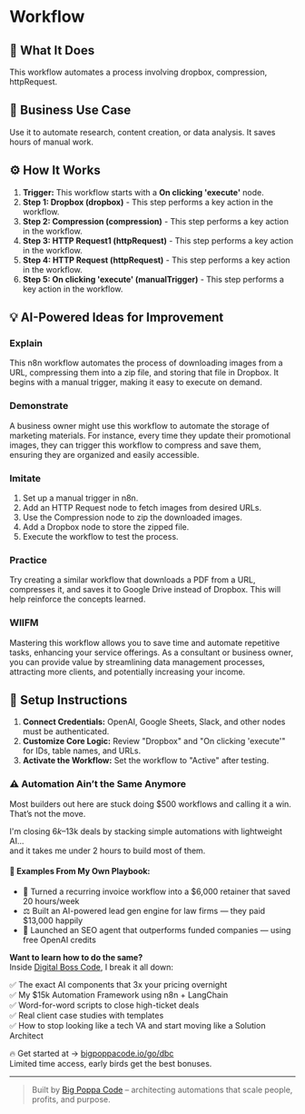 # Workflow

## 🚀 What It Does
This workflow automates a process involving dropbox, compression, httpRequest.

## 💼 Business Use Case
Use it to automate research, content creation, or data analysis. It saves hours of manual work.

## ⚙️ How It Works
1.  **Trigger:** This workflow starts with a **On clicking 'execute'** node.
2. **Step 1: Dropbox (dropbox)** - This step performs a key action in the workflow.
3. **Step 2: Compression (compression)** - This step performs a key action in the workflow.
4. **Step 3: HTTP Request1 (httpRequest)** - This step performs a key action in the workflow.
5. **Step 4: HTTP Request (httpRequest)** - This step performs a key action in the workflow.
6. **Step 5: On clicking 'execute' (manualTrigger)** - This step performs a key action in the workflow.

## 💡 AI-Powered Ideas for Improvement
### Explain
This n8n workflow automates the process of downloading images from a URL, compressing them into a zip file, and storing that file in Dropbox. It begins with a manual trigger, making it easy to execute on demand.

### Demonstrate
A business owner might use this workflow to automate the storage of marketing materials. For instance, every time they update their promotional images, they can trigger this workflow to compress and save them, ensuring they are organized and easily accessible.

### Imitate
1. Set up a manual trigger in n8n.
2. Add an HTTP Request node to fetch images from desired URLs.
3. Use the Compression node to zip the downloaded images.
4. Add a Dropbox node to store the zipped file.
5. Execute the workflow to test the process.

### Practice
Try creating a similar workflow that downloads a PDF from a URL, compresses it, and saves it to Google Drive instead of Dropbox. This will help reinforce the concepts learned.

### WIIFM
Mastering this workflow allows you to save time and automate repetitive tasks, enhancing your service offerings. As a consultant or business owner, you can provide value by streamlining data management processes, attracting more clients, and potentially increasing your income.

## 🔧 Setup Instructions
1. **Connect Credentials:** OpenAI, Google Sheets, Slack, and other nodes must be authenticated.
2. **Customize Core Logic:** Review "Dropbox" and "On clicking 'execute'" for IDs, table names, and URLs.
3. **Activate the Workflow:** Set the workflow to "Active" after testing.

### ⚠️ Automation Ain’t the Same Anymore

Most builders out here are stuck doing $500 workflows and calling it a win.  
That’s not the move.  

I'm closing $6k–$13k deals by stacking simple automations with lightweight AI...  
and it takes me under 2 hours to build most of them.

#### 🧠 Examples From My Own Playbook:
- 🔁 Turned a recurring invoice workflow into a $6,000 retainer that saved 20 hours/week  
- ⚖️ Built an AI-powered lead gen engine for law firms — they paid $13,000 happily  
- 🚀 Launched an SEO agent that outperforms funded companies — using free OpenAI credits  

**Want to learn how to do the same?**  
Inside [Digital Boss Code](https://bigpoppacode.io/go/dbc), I break it all down:

✅ The exact AI components that 3x your pricing overnight  
✅ My $15k Automation Framework using n8n + LangChain  
✅ Word-for-word scripts to close high-ticket deals  
✅ Real client case studies with templates  
✅ How to stop looking like a tech VA and start moving like a Solution Architect  

🔥 Get started at → [bigpoppacode.io/go/dbc](https://bigpoppacode.io/go/dbc)  
Limited time access, early birds get the best bonuses.

---
> Built by [Big Poppa Code](https://bigpoppacode.io) – architecting automations that scale people, profits, and purpose.
